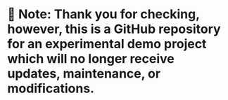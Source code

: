 # 📝 Note: Thank you for checking, however, this is a GitHub repository for an experimental demo project which will no longer receive updates, maintenance, or modifications.

